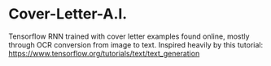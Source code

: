 # Cover-Letter-A.I.
Tensorflow RNN trained with cover letter examples found online, mostly through OCR conversion from image to text. Inspired heavily by this tutorial: https://www.tensorflow.org/tutorials/text/text_generation
